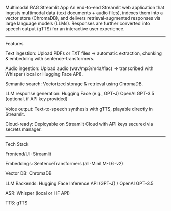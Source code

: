 Multimodal RAG Streamlit App 
An end-to-end Streamlit web application that ingests multimodal data (text documents + audio files), indexes them into a vector store (ChromaDB), and delivers retrieval-augmented responses via large language models (LLMs). Responses are further converted into speech output (gTTS) for an interactive user experience.

________________________________________
 Features

 Text ingestion: Upload PDFs or TXT files → automatic extraction, chunking & embedding with sentence-transformers.
	
 Audio ingestion: Upload audio (wav/mp3/m4a/flac) → transcribed with Whisper (local or Hugging Face API).

 Semantic search: Vectorized storage & retrieval using ChromaDB.

 LLM response generation:
  	Hugging Face (e.g., GPT-J)
	  OpenAI GPT-3.5 (optional, if API key provided)
	
Voice output: Text-to-speech synthesis with gTTS, playable directly in Streamlit.

Cloud-ready: Deployable on Streamlit Cloud with API keys secured via secrets manager.
________________________________________
Tech Stack

Frontend/UI: Streamlit

Embeddings: SentenceTransformers (all-MiniLM-L6-v2)

Vector DB: ChromaDB

LLM Backends: Hugging Face Inference API (GPT-J) / OpenAI GPT-3.5

ASR: Whisper (local or HF API)

TTS: gTTS
